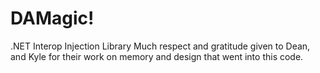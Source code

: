 # DAMagic!
.NET Interop Injection Library
    Much respect and gratitude given to Dean, and Kyle for their work on
    memory and design that went into this code. 
